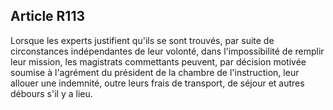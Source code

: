 Article R113
----
Lorsque les experts justifient qu'ils se sont trouvés, par suite de
circonstances indépendantes de leur volonté, dans l'impossibilité de remplir
leur mission, les magistrats commettants peuvent, par décision motivée soumise à
l'agrément du président de la chambre de l'instruction, leur allouer une
indemnité, outre leurs frais de transport, de séjour et autres débours s'il y a
lieu.
